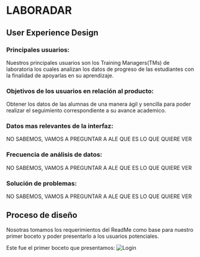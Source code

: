 # LABORADAR
## User Experience Design
### Principales usuarios:
Nuestros principales usuarios son los Training Managers(TMs) de laboratoria los cuales analizan los datos de progreso de las estudiantes con la finalidad de apoyarlas en su aprendizaje.

### Objetivos de los usuarios en relación al producto:
Obtener los datos de las alumnas de una manera ágil y sencilla para poder realizar el seguimiento correspondiente a su avance academico.

### Datos mas relevantes de la interfaz:
NO SABEMOS, VAMOS A PREGUNTAR A ALE QUE ES LO QUE QUIERE VER

### Frecuencia de análisis de datos:
NO SABEMOS, VAMOS A PREGUNTAR A ALE QUE ES LO QUE QUIERE VER

### Solución de problemas:
NO SABEMOS, VAMOS A PREGUNTAR A ALE QUE ES LO QUE QUIERE VER

## Proceso de diseño
Nosotras tomamos los requerimientos del ReadMe como base para nuestro primer boceto y poder presentarlo a los usuarios potenciales.

Este fue el primer boceto que presentamos:
![Login](http://thumbs.subefotos.com/31657476397cbe9b8850a81894a3839co.jpg)